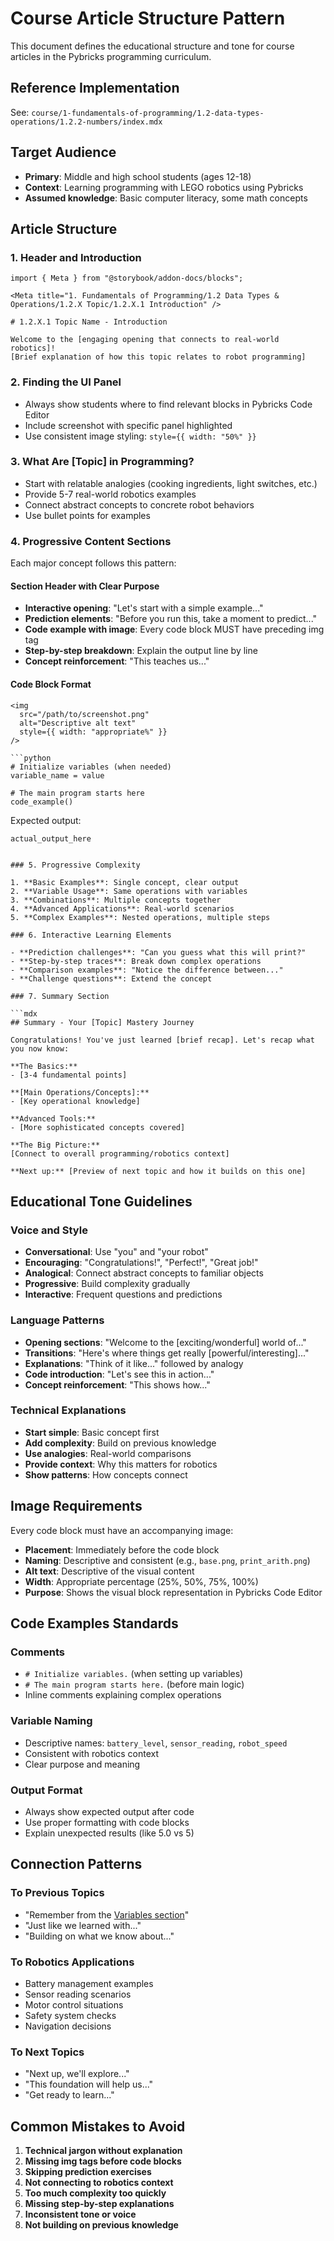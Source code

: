 # Course Article Structure Pattern

This document defines the educational structure and tone for course articles in the Pybricks programming curriculum.

## Reference Implementation

See: `course/1-fundamentals-of-programming/1.2-data-types-operations/1.2.2-numbers/index.mdx`

## Target Audience

- **Primary**: Middle and high school students (ages 12-18)
- **Context**: Learning programming with LEGO robotics using Pybricks
- **Assumed knowledge**: Basic computer literacy, some math concepts

## Article Structure

### 1. Header and Introduction
```mdx
import { Meta } from "@storybook/addon-docs/blocks";

<Meta title="1. Fundamentals of Programming/1.2 Data Types & Operations/1.2.X Topic/1.2.X.1 Introduction" />

# 1.2.X.1 Topic Name - Introduction

Welcome to the [engaging opening that connects to real-world robotics]! 
[Brief explanation of how this topic relates to robot programming]
```

### 2. Finding the UI Panel
- Always show students where to find relevant blocks in Pybricks Code Editor
- Include screenshot with specific panel highlighted
- Use consistent image styling: `style={{ width: "50%" }}`

### 3. What Are [Topic] in Programming?
- Start with relatable analogies (cooking ingredients, light switches, etc.)
- Provide 5-7 real-world robotics examples
- Connect abstract concepts to concrete robot behaviors
- Use bullet points for examples

### 4. Progressive Content Sections

Each major concept follows this pattern:

#### Section Header with Clear Purpose
- **Interactive opening**: "Let's start with a simple example..."
- **Prediction elements**: "Before you run this, take a moment to predict..."
- **Code example with image**: Every code block MUST have preceding img tag
- **Step-by-step breakdown**: Explain the output line by line
- **Concept reinforcement**: "This teaches us..."

#### Code Block Format
```mdx
<img
  src="/path/to/screenshot.png"
  alt="Descriptive alt text"
  style={{ width: "appropriate%" }}
/>

```python
# Initialize variables (when needed)
variable_name = value

# The main program starts here
code_example()
```

Expected output:
```
actual_output_here
```
```

### 5. Progressive Complexity

1. **Basic Examples**: Single concept, clear output
2. **Variable Usage**: Same operations with variables
3. **Combinations**: Multiple concepts together
4. **Advanced Applications**: Real-world scenarios
5. **Complex Examples**: Nested operations, multiple steps

### 6. Interactive Learning Elements

- **Prediction challenges**: "Can you guess what this will print?"
- **Step-by-step traces**: Break down complex operations
- **Comparison examples**: "Notice the difference between..."
- **Challenge questions**: Extend the concept

### 7. Summary Section

```mdx
## Summary - Your [Topic] Mastery Journey

Congratulations! You've just learned [brief recap]. Let's recap what you now know:

**The Basics:**
- [3-4 fundamental points]

**[Main Operations/Concepts]:**
- [Key operational knowledge]

**Advanced Tools:**
- [More sophisticated concepts covered]

**The Big Picture:**
[Connect to overall programming/robotics context]

**Next up:** [Preview of next topic and how it builds on this one]
```

## Educational Tone Guidelines

### Voice and Style
- **Conversational**: Use "you" and "your robot"
- **Encouraging**: "Congratulations!", "Perfect!", "Great job!"
- **Analogical**: Connect abstract concepts to familiar objects
- **Progressive**: Build complexity gradually
- **Interactive**: Frequent questions and predictions

### Language Patterns
- **Opening sections**: "Welcome to the [exciting/wonderful] world of..."
- **Transitions**: "Here's where things get really [powerful/interesting]..."
- **Explanations**: "Think of it like..." followed by analogy
- **Code introduction**: "Let's see this in action..."
- **Concept reinforcement**: "This shows how..."

### Technical Explanations
- **Start simple**: Basic concept first
- **Add complexity**: Build on previous knowledge
- **Use analogies**: Real-world comparisons
- **Provide context**: Why this matters for robotics
- **Show patterns**: How concepts connect

## Image Requirements

Every code block must have an accompanying image:
- **Placement**: Immediately before the code block
- **Naming**: Descriptive and consistent (e.g., `base.png`, `print_arith.png`)
- **Alt text**: Descriptive of the visual content
- **Width**: Appropriate percentage (25%, 50%, 75%, 100%)
- **Purpose**: Shows the visual block representation in Pybricks Code Editor

## Code Examples Standards

### Comments
- `# Initialize variables.` (when setting up variables)
- `# The main program starts here.` (before main logic)
- Inline comments explaining complex operations

### Variable Naming
- Descriptive names: `battery_level`, `sensor_reading`, `robot_speed`
- Consistent with robotics context
- Clear purpose and meaning

### Output Format
- Always show expected output after code
- Use proper formatting with code blocks
- Explain unexpected results (like 5.0 vs 5)

## Connection Patterns

### To Previous Topics
- "Remember from the [Variables section](../link/)"
- "Just like we learned with..."
- "Building on what we know about..."

### To Robotics Applications
- Battery management examples
- Sensor reading scenarios
- Motor control situations
- Safety system checks
- Navigation decisions

### To Next Topics
- "Next up, we'll explore..."
- "This foundation will help us..."
- "Get ready to learn..."

## Common Mistakes to Avoid

1. **Technical jargon without explanation**
2. **Missing img tags before code blocks**
3. **Skipping prediction exercises**
4. **Not connecting to robotics context**
5. **Too much complexity too quickly**
6. **Missing step-by-step explanations**
7. **Inconsistent tone or voice**
8. **Not building on previous knowledge**
